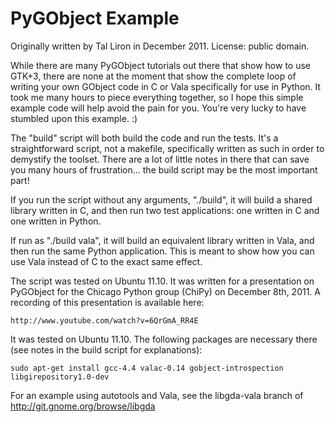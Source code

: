 PyGObject Example
=================

Originally written by Tal Liron in December 2011. License: public domain.

While there are many PyGObject tutorials out there that show how to use GTK+3, there are none at the
moment that show the complete loop of writing your own GObject code in C or Vala specifically for use
in Python. It took me many hours to piece everything together, so I hope this simple example code will
help avoid the pain for you. You're very lucky to have stumbled upon this example. :)

The "build" script will both build the code and run the tests. It's a straightforward script, not a
makefile, specifically written as such in order to demystify the toolset. There are a lot of little notes
in there that can save you many hours of frustration... the build script may be the most important part!

If you run the script without any arguments, "./build", it will build a shared library written in C, and
then run two test applications: one written in C and one written in Python.

If run as "./build vala", it will build an equivalent library written in Vala, and then run the same
Python application. This is meant to show how you can use Vala instead of C to the exact same effect.

The script was tested on Ubuntu 11.10. It was written for a presentation on PyGObject for the Chicago
Python group (ChiPy) on December 8th, 2011. A recording of this presentation is available here:

	http://www.youtube.com/watch?v=6QrGmA_RR4E

It was tested on Ubuntu 11.10. The following packages are necessary there (see notes in the build script
for explanations):

	sudo apt-get install gcc-4.4 valac-0.14 gobject-introspection libgirepository1.0-dev

For an example using autotools and Vala, see the libgda-vala branch of http://git.gnome.org/browse/libgda
